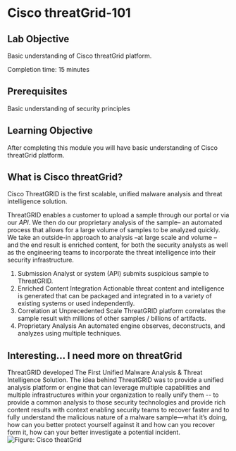 # Cisco threatGrid-101

## Lab Objective

Basic understanding of Cisco threatGrid platform.  

Completion time: 15 minutes

## Prerequisites
Basic understanding of security principles

## Learning Objective
After completing this module you will have basic understanding of Cisco threatGrid platform.


## What is Cisco threatGrid?
Cisco ThreatGRID is the first scalable, unified malware analysis and threat intelligence solution.

ThreatGRID enables a customer to upload a sample through our portal or via our *API*. We then do our proprietary analysis of the sample– an automated process that allows for a large volume of samples to be analyzed  quickly. We take an outside-in approach to analysis –at large scale and volume – and the end result is enriched content, for both the security analysts as well as the engineering teams to incorporate the threat intelligence into their security infrastructure.

1. Submission
Analyst or system (API) submits suspicious sample to ThreatGRID.
2. Enriched Content Integration
Actionable threat content and intelligence is generated that can be packaged and integrated in to a variety of existing systems or used independently.
3. Correlation at Unprecedented Scale
ThreatGRID platform correlates the sample result with millions of other samples / billions of artifacts.
4. Proprietary Analysis
An automated engine observes, deconstructs, and analyzes using multiple techniques.

## Interesting... I need more on threatGrid
ThreatGRID developed The First Unified Malware Analysis & Threat Intelligence Solution. The idea behind ThreatGRID was to provide a unified analysis platform or engine that can leverage multiple capabilities and multiple infrastructures within your organization to really unify them -- to provide a common analysis to those security technologies and provide rich content results with context enabling security teams to recover faster and to fully understand the malicious nature of a malware sample—what it’s doing, how can you better protect yourself against it and how can you recover form it, how can your better investigate a potential incident.
![Figure: Cisco theatGrid](/posts/files/cisco-threatgrid-101/assets/images/pic1.png)
